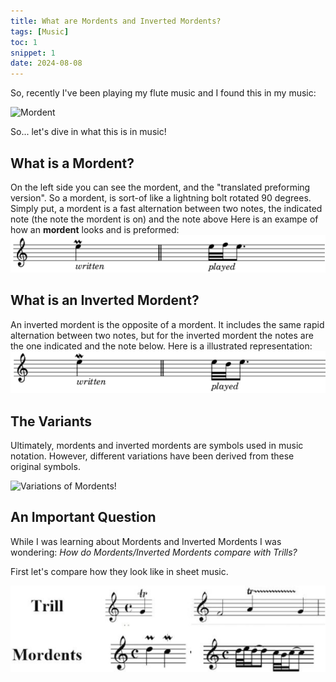 ```yaml
---
title: What are Mordents and Inverted Mordents?
tags: [Music]
toc: 1
snippet: 1
date: 2024-08-08
---
```


So, recently I've been playing my flute music and I found this in my music: 

<img src="https://upload.wikimedia.org/wikipedia/commons/thumb/f/fd/Music-mordent.svg/1024px-Music-mordent.svg.png" alt="Mordent">

So... let's dive in what this is in music!

## What is a Mordent?

On the left side you can see the mordent, and the "translated preforming version". So a mordent, is sort-of like a lightning bolt rotated 90 degrees. Simply put, a mordent is a fast alternation between two notes, the indicated note (the note the mordent is on) and the note above
Here is an exampe of how an **mordent** looks and is preformed:
<img src="images/music/mordent.png" alt="How Mordents look and are played">

## What is an Inverted Mordent?

An inverted mordent is the opposite of a mordent. It includes the same rapid alternation between two notes, but for the inverted mordent the notes are the one indicated and the note below. Here is a illustrated representation:
<img src="images/music/invertedmordent.png" alt="How Inverted Mordents look and are played">


## The Variants

Ultimately, mordents and inverted mordents are symbols used in music notation. However, different variations have been derived from these original symbols.

<img src="https://violinspiration.com/wp-content/uploads/music-ornaments-Upper-and-Inverted-Mordent-Variants.jpg" alt="Variations of Mordents!">

## An Important Question
While I was learning about Mordents and Inverted Mordents I was wondering: 
*How do Mordents/Inverted Mordents compare with Trills?*

First let's compare how they look like in sheet music.

<img src= "images/music/trillvsmordents.png" 
alt="Trills Versus Mordents">
